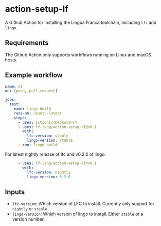# action-setup-lf
A Github Action for installing the Lingua Franca toolchain, including `lfc` and `lingo`.

## Requirements
The Github Action only supports workflows running on Linux and macOS hosts.

## Example workflow

```yaml
name: CI
on: [push, pull_request]

jobs:
  test:
    name: lingo build
    runs-on: ubuntu-latest
    steps:
      - uses: actions/checkout@v4
      - uses: lf-lang/action-setup-lf@v0.1
        with:
          lfc-version: stable
          lingo-version: stable
      - run: lingo build
```

For latest nightly release of lfc and v0.2.0 of lingo:
```yaml
      - uses: lf-lang/action-setup-lf@v0.1
        with:
          lfc-version: nightly
          lingo-version: 0.2.0

```

## Inputs
- `lfc-version`: Which version of LFC to install. Currently only support for `nightly` or `stable`
- `lingo-version`: Which version of lingo to install. Either `stable` or a version number.

